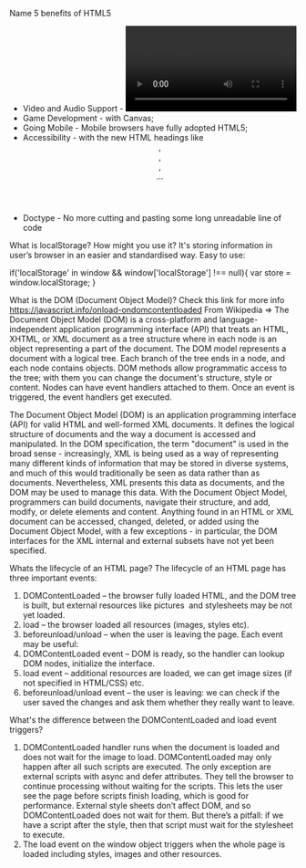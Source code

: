 Name 5 benefits of HTML5
- Video and Audio Support - <video> and <audio> tags;
- Game Development  - with Canvas;
- Going Mobile - Mobile browsers have fully adopted HTML5;
- Accessibility - with the new HTML headings like <header>, <footer>, <nav>, <section>...
- Doctype - No more cutting and pasting some long unreadable line of code

What is localStorage? How might you use it?
It's storing information in user’s browser in an easier and standardised way. Easy to use:

if('localStorage' in window && window['localStorage'] !== null){
var store = window.localStorage;
}

What is the DOM (Document Object Model)?
Check this link for more info https://javascript.info/onload-ondomcontentloaded
From Wikipedia => The Document Object Model (DOM) is a cross-platform and language-independent application programming interface (API) that treats an HTML, XHTML, or XML document as a tree structure where in each node is an object representing a part of the document. The DOM model represents a document with a logical tree. Each branch of the tree ends in a node, and each node contains objects. DOM methods allow programmatic access to the tree; with them you can change the document's structure, style or content. Nodes can have event handlers attached to them. Once an event is triggered, the event handlers get executed.

The Document Object Model (DOM) is an application programming interface (API) for valid HTML and well-formed XML documents. It defines the logical structure of documents and the way a document is accessed and manipulated. In the DOM specification, the term "document" is used in the broad sense - increasingly, XML is being used as a way of representing many different kinds of information that may be stored in diverse systems, and much of this would traditionally be seen as data rather than as documents. Nevertheless, XML presents this data as documents, and the DOM may be used to manage this data.
With the Document Object Model, programmers can build documents, navigate their structure, and add, modify, or delete elements and content. Anything found in an HTML or XML document can be accessed, changed, deleted, or added using the Document Object Model, with a few exceptions - in particular, the DOM interfaces for the XML internal and external subsets have not yet been specified.

Whats the lifecycle of an HTML page?
The lifecycle of an HTML page has three important events:
1. DOMContentLoaded – the browser fully loaded HTML, and the DOM tree is built, but external resources like pictures <img> and stylesheets may be not yet loaded.
2. load – the browser loaded all resources (images, styles etc).
3. beforeunload/unload – when the user is leaving the page.
Each event may be useful:
1. DOMContentLoaded event – DOM is ready, so the handler can lookup DOM nodes, initialize the interface.
2. load event – additional resources are loaded, we can get image sizes (if not specified in HTML/CSS) etc.
3. beforeunload/unload event – the user is leaving: we can check if the user saved the changes and ask them whether they really want to leave.

 What's the difference between the DOMContentLoaded and load event triggers?
 1. DOMContentLoaded handler runs when the document is loaded and does not wait for the image to load. DOMContentLoaded may only happen after all such scripts are executed. The only exception are external scripts with async and defer attributes. They tell the browser to continue processing without waiting for the scripts. This lets the user see the page before scripts finish loading, which is good for performance. External style sheets don’t affect DOM, and so DOMContentLoaded does not wait for them.
But there’s a pitfall: if we have a script after the style, then that script must wait for the stylesheet to execute.
2. The load event on the window object triggers when the whole page is loaded including styles, images and other resources.
